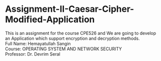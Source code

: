 # Assignment-II-Caesar-Cipher-Modified-Application
This is an assignment for the course CPE526 and We are going to develop an Application which support encryption and decryption methods.
<br>
Full Name: Hemayatullah Sangin
<br>
Course: OPERATING SYSTEM AND NETWORK SECURITY
<br>
Professor: Dr. Devrim Seral

